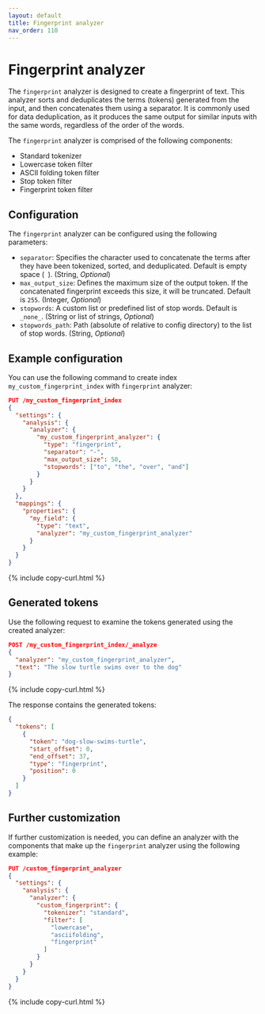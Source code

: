 ```yaml
---
layout: default
title: Fingerprint analyzer
nav_order: 110
---
```


# Fingerprint analyzer

The `fingerprint` analyzer is designed to create a fingerprint of text. This analyzer sorts and deduplicates the terms (tokens) generated from the input, and then concatenates them using a separator. It is commonly used for data deduplication, as it produces the same output for similar inputs with the same words, regardless of the order of the words.

The `fingerprint` analyzer is comprised of the following components:

- Standard tokenizer
- Lowercase token filter
- ASCII folding token filter
- Stop token filter
- Fingerprint token filter

## Configuration

The `fingerprint` analyzer can be configured using the following parameters:

- `separator`: Specifies the character used to concatenate the terms after they have been tokenized, sorted, and deduplicated. Default is empty space (` `). (String, _Optional_)
- `max_output_size`: Defines the maximum size of the output token. If the concatenated fingerprint exceeds this size, it will be truncated. Default is `255`. (Integer, _Optional_)
- `stopwords`: A custom list or predefined list of stop words. Default is `_none_`. (String or list of strings, _Optional_)
- `stopwords_path`: Path (absolute of relative to config directory) to the list of stop words. (String, _Optional_)


## Example configuration

You can use the following command to create index `my_custom_fingerprint_index` with `fingerprint` analyzer:

```json
PUT /my_custom_fingerprint_index
{
  "settings": {
    "analysis": {
      "analyzer": {
        "my_custom_fingerprint_analyzer": {
          "type": "fingerprint",
          "separator": "-",
          "max_output_size": 50,
          "stopwords": ["to", "the", "over", "and"]
        }
      }
    }
  },
  "mappings": {
    "properties": {
      "my_field": {
        "type": "text",
        "analyzer": "my_custom_fingerprint_analyzer"
      }
    }
  }
}
```
{% include copy-curl.html %}

## Generated tokens

Use the following request to examine the tokens generated using the created analyzer:

```json
POST /my_custom_fingerprint_index/_analyze
{
  "analyzer": "my_custom_fingerprint_analyzer",
  "text": "The slow turtle swims over to the dog"
}
```
{% include copy-curl.html %}

The response contains the generated tokens:

```json
{
  "tokens": [
    {
      "token": "dog-slow-swims-turtle",
      "start_offset": 0,
      "end_offset": 37,
      "type": "fingerprint",
      "position": 0
    }
  ]
}
```

## Further customization

If further customization is needed, you can define an analyzer with the components that make up the `fingerprint` analyzer using the following example:

```json
PUT /custom_fingerprint_analyzer
{
  "settings": {
    "analysis": {
      "analyzer": {
        "custom_fingerprint": {
          "tokenizer": "standard",
          "filter": [
            "lowercase",
            "asciifolding",
            "fingerprint"
          ]
        }
      }
    }
  }
}
```
{% include copy-curl.html %}
